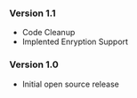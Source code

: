 ### Version 1.1

* Code Cleanup
* Implented Enryption Support

### Version 1.0

* Initial open source release